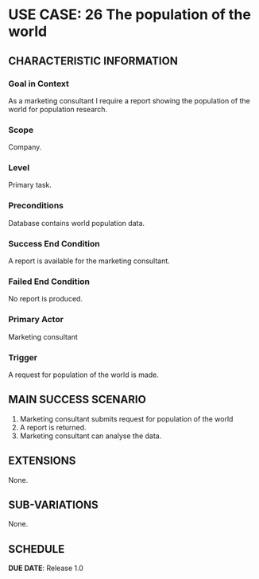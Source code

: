 # USE CASE: 26 The population of the world
## CHARACTERISTIC INFORMATION

### Goal in Context

As a marketing consultant I require a report showing the population of the world for population research.
### Scope

Company.

### Level

Primary task.

### Preconditions

Database contains world population data.

### Success End Condition

A report is available for the marketing consultant.

### Failed End Condition

No report is produced.

### Primary Actor

Marketing consultant

### Trigger

A request for population of the world is made.

## MAIN SUCCESS SCENARIO

1. Marketing consultant submits request for population of the world
2. A report is returned.
3. Marketing consultant can analyse the data.

## EXTENSIONS

None.

## SUB-VARIATIONS

None.

## SCHEDULE

**DUE DATE**: Release 1.0